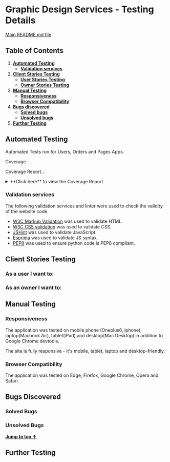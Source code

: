 # Graphic Design Services - Testing Details

[Main README.md file](README.md)

## Table of Contents

1. [**Automated Testing**](#automated-testing)
    - [**Validation services**](#validation-services)
2. [**Client Stories Testing**](#client-stories-testing)
    - [**User Stories Testing**](#as-a-user-i-want-to)
    - [**Owner Stories Testing**](#as-an-owner-i-want-to)
3. [**Manual Testing**](#manual-testing)
    - [**Responsiveness**](#responsiveness)
    - [**Browser Compatibility**](#browser-compatibility)
4. [**Bugs discovered**](#bugs-discovered)
    - [**Solved bugs**](#solved-bugs)
    - [**Unsolved bugs**](#unsolved-bugs)
5. [**Further Testing**](#further-testing)

## Automated Testing

Automated Tests run for Users, Orders and Pages Apps.

Coverage 

Coverage Report...

<details>
<summary>**Click here** to view the Coverage Report</summary>

| **Name** | **Stmts** | **Miss** | **Excluded** | **Cover** |
| :--- | ---: | ---: | ---: | ---: |
| *accounts/__ init __* | 0 | 0 | 0 | **100%** |
| --- | --- | --- | --- | --- |
| **TOTAL** | **N/A** | **N/A** | **N/A**  | **N/A** |

</details>


### Validation services
The following validation services and linter were used to check the validity of the website code.
- [W3C Markup Validation](https://validator.w3.org/) was used to validate HTML.
- [W3C CSS validation](https://jigsaw.w3.org/css-validator/) was used to validate CSS.
- [JSHint](https://jshint.com/) was used to validate JavaScript.
- [Esprima](https://esprima.org/demo/validate.html) was used to validate JS syntax.
- [PEP8](http://pep8online.com/) was used to ensure python code is PEP8 compliant.

## Client Stories Testing

### As a user I want to:

### As an owner I want to:

## Manual Testing

### Responsiveness

The application was tested on mobile phone (Oneplus6, iphone), laptop(Macbook Air), tablet(iPad) and desktop(Mac Desktop) in addition to Google Chrome devtools. 

The site is fully responsive - it's mobile, tablet, laptop and desktop-friendly.

### Browser Compatibility

The application was tested on Edge, Firefox, Google Chrome, Opera and Safari.

## Bugs Discovered

### Solved Bugs

### Unsolved Bugs

[**Jump to top &uarr;**](#table-of-contents)

## Further Testing 